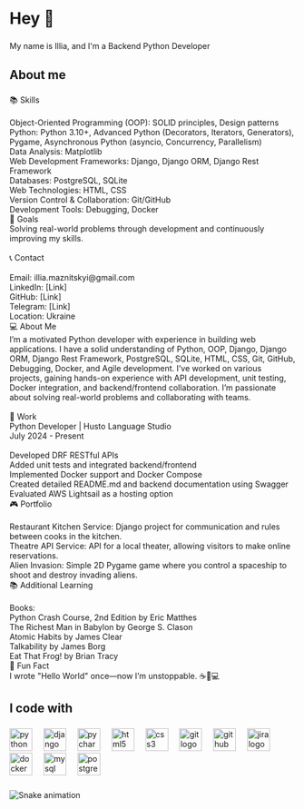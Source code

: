 <h1 align="left">Hey 👋</h1>

###

<p align="left">My name is Illia, and I'm a Backend Python Developer</p>

###

<h2 align="left">About me</h2>

###

<p align="left">📚 Skills<br><br>Object-Oriented Programming (OOP): SOLID principles, Design patterns<br>Python: Python 3.10+, Advanced Python (Decorators, Iterators, Generators), Pygame, Asynchronous Python (asyncio, Concurrency, Parallelism)<br>Data Analysis: Matplotlib<br>Web Development Frameworks: Django, Django ORM, Django Rest Framework<br>Databases: PostgreSQL, SQLite<br>Web Technologies: HTML, CSS<br>Version Control & Collaboration: Git/GitHub<br>Development Tools: Debugging, Docker<br>🎯 Goals<br>Solving real-world problems through development and continuously improving my skills.<br><br>📞 Contact<br><br>Email: illia.maznitskyi@gmail.com<br>LinkedIn: [Link]<br>GitHub: [Link]<br>Telegram: [Link]<br>Location: Ukraine<br>💻 About Me<br>I’m a motivated Python developer with experience in building web applications. I have a solid understanding of Python, OOP, Django, Django ORM, Django Rest Framework, PostgreSQL, SQLite, HTML, CSS, Git, GitHub, Debugging, Docker, and Agile development. I’ve worked on various projects, gaining hands-on experience with API development, unit testing, Docker integration, and backend/frontend collaboration. I’m passionate about solving real-world problems and collaborating with teams.<br><br>💼 Work<br>Python Developer | Husto Language Studio<br>July 2024 - Present<br><br>Developed DRF RESTful APIs<br>Added unit tests and integrated backend/frontend<br>Implemented Docker support and Docker Compose<br>Created detailed README.md and backend documentation using Swagger<br>Evaluated AWS Lightsail as a hosting option<br>🎮 Portfolio<br><br>Restaurant Kitchen Service: Django project for communication and rules between cooks in the kitchen.<br>Theatre API Service: API for a local theater, allowing visitors to make online reservations.<br>Alien Invasion: Simple 2D Pygame game where you control a spaceship to shoot and destroy invading aliens.<br>📚 Additional Learning<br><br>Books:<br>Python Crash Course, 2nd Edition by Eric Matthes<br>The Richest Man in Babylon by George S. Clason<br>Atomic Habits by James Clear<br>Talkability by James Borg<br>Eat That Frog! by Brian Tracy<br>🎲 Fun Fact<br>I wrote "Hello World" once—now I’m unstoppable. ☕🐍💻</p>

###

<h2 align="left">I code with</h2>

###

<div align="left">
  <img src="https://cdn.jsdelivr.net/gh/devicons/devicon/icons/python/python-original.svg" height="40" alt="python logo"  />
  <img width="12" />
  <img src="https://cdn.jsdelivr.net/gh/devicons/devicon/icons/django/django-plain.svg" height="40" alt="django logo"  />
  <img width="12" />
  <img src="https://cdn.jsdelivr.net/gh/devicons/devicon/icons/pycharm/pycharm-original.svg" height="40" alt="pycharm logo"  />
  <img width="12" />
  <img src="https://cdn.jsdelivr.net/gh/devicons/devicon/icons/html5/html5-original.svg" height="40" alt="html5 logo"  />
  <img width="12" />
  <img src="https://cdn.jsdelivr.net/gh/devicons/devicon/icons/css3/css3-original.svg" height="40" alt="css3 logo"  />
  <img width="12" />
  <img src="https://cdn.jsdelivr.net/gh/devicons/devicon/icons/git/git-original.svg" height="40" alt="git logo"  />
  <img width="12" />
  <img src="https://cdn.jsdelivr.net/gh/devicons/devicon/icons/github/github-original.svg" height="40" alt="github logo"  />
  <img width="12" />
  <img src="https://cdn.jsdelivr.net/gh/devicons/devicon/icons/jira/jira-original.svg" height="40" alt="jira logo"  />
  <img width="12" />
  <img src="https://cdn.jsdelivr.net/gh/devicons/devicon/icons/docker/docker-original.svg" height="40" alt="docker logo"  />
  <img width="12" />
  <img src="https://cdn.jsdelivr.net/gh/devicons/devicon/icons/mysql/mysql-original.svg" height="40" alt="mysql logo"  />
  <img width="12" />
  <img src="https://cdn.jsdelivr.net/gh/devicons/devicon/icons/postgresql/postgresql-original.svg" height="40" alt="postgresql logo"  />
</div>

###

<img src="https://raw.githubusercontent.com/Illya-Maznitskiy/Illya-Maznitskiy/output/snake.svg" alt="Snake animation" />

###
